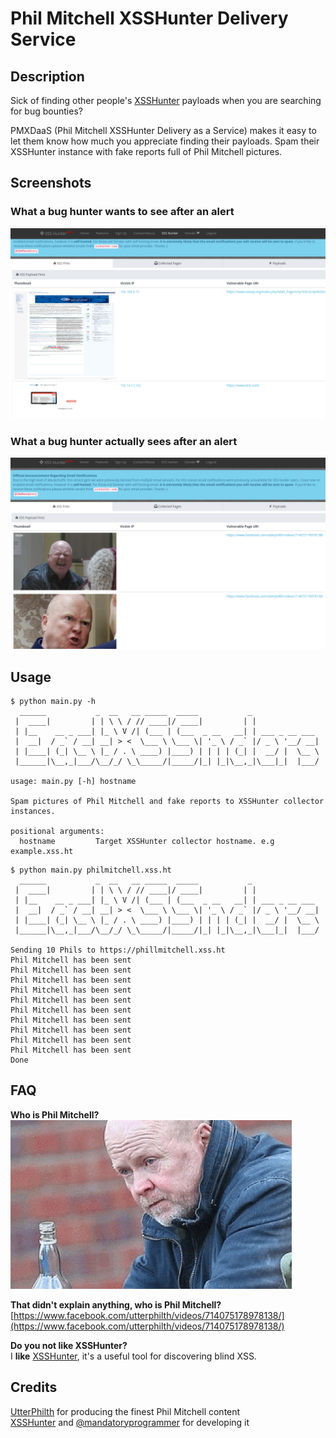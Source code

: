 # Phil Mitchell XSSHunter Delivery Service

## Description

Sick of finding other people's [XSSHunter](https://xsshunter.com) payloads when you are searching for bug bounties?

PMXDaaS (Phil Mitchell XSSHunter Delivery as a Service) makes it easy to let them know how much you appreciate finding their payloads. Spam their XSSHunter instance with fake reports full of Phil Mitchell pictures.

## Screenshots

### What a bug hunter wants to see after an alert
![Screenshot showing expected outcome](images/expected.png "Expected")

### What a bug hunter actually sees after an alert
![Screenshot showing actual outcome](images/success.png "Success")

## Usage

```
$ python main.py -h 
  ______           _  __   __ _____  _____           _               
 |  ____|         | | \ \ / // ____|/ ____|         | |              
 | |__    __ _ ___| |_ \ V /| (___ | (___  _ __   __| | ___ _ __ ___
 |  __|  / _` / __| __| > <  \___ \ \___ \| '_ \ / _` |/ _ \ '__/ __|
 | |____| (_| \__ \ |_ / . \ ____) |____) | | | | (_| |  __/ |  \__ \
 |______|\__,_|___/\__/_/ \_\_____/|_____/|_| |_|\__,_|\___|_|  |___/

usage: main.py [-h] hostname

Spam pictures of Phil Mitchell and fake reports to XSSHunter collector
instances.

positional arguments:
  hostname         Target XSSHunter collector hostname. e.g example.xss.ht
```

```
$ python main.py philmitchell.xss.ht
  ______           _  __   __ _____  _____           _               
 |  ____|         | | \ \ / // ____|/ ____|         | |              
 | |__    __ _ ___| |_ \ V /| (___ | (___  _ __   __| | ___ _ __ ___
 |  __|  / _` / __| __| > <  \___ \ \___ \| '_ \ / _` |/ _ \ '__/ __|
 | |____| (_| \__ \ |_ / . \ ____) |____) | | | | (_| |  __/ |  \__ \
 |______|\__,_|___/\__/_/ \_\_____/|_____/|_| |_|\__,_|\___|_|  |___/

Sending 10 Phils to https://phillmitchell.xss.ht
Phil Mitchell has been sent
Phil Mitchell has been sent
Phil Mitchell has been sent
Phil Mitchell has been sent
Phil Mitchell has been sent
Phil Mitchell has been sent
Phil Mitchell has been sent
Phil Mitchell has been sent
Phil Mitchell has been sent
Phil Mitchell has been sent
Done
```


## FAQ

**Who is Phil Mitchell?**  
![Phil Mitchell GIF](images/many-faces.gif "Phil Mitchell")

**That didn't explain anything, who is Phil Mitchell?**  
[https://www.facebook.com/utterphilth/videos/714075178978138/](https://www.facebook.com/utterphilth/videos/714075178978138/)

**Do you not like XSSHunter?**  
I **like** [XSSHunter](https://xsshunter.com), it's a useful tool for discovering blind XSS.

## Credits 

[UtterPhilth](https://www.facebook.com/utterphilth/) for producing the finest Phil Mitchell content  
[XSSHunter](https://xsshunter.com) and [@mandatoryprogrammer](https://github.com/mandatoryprogrammer) for developing it
